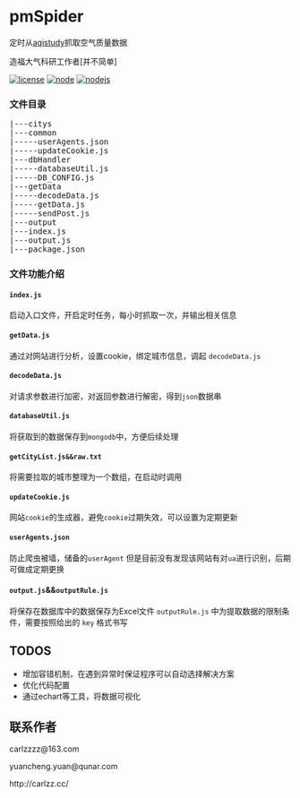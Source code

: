 # pmSpider
<p>定时从<a href="https://www.aqistudy.cn/">aqistudy</a>抓取空气质量数据</p>
<p>造福大气科研工作者[并不简单]</p>

[![license](https://img.shields.io/badge/license-MIT-brightgreen.svg)]()
[![node](https://img.shields.io/badge/npm-3.10.8-blue.svg)]()
[![nodejs](https://img.shields.io/badge/nodejs-v6.9.1-orange.svg)]()


### 文件目录

<pre>
|---citys
|---common
|-----userAgents.json
|-----updateCookie.js
|---dbHandler
|-----databaseUtil.js
|-----DB_CONFIG.js
|---getData
|-----decodeData.js
|-----getData.js
|-----sendPost.js
|---output
|---index.js
|---output.js
|---package.json
</pre>

### 文件功能介绍

#### `index.js`
启动入口文件，开启定时任务，每小时抓取一次，并输出相关信息

#### `getData.js`
通过对网站进行分析，设置cookie，绑定城市信息，调起  `decodeData.js` 

#### `decodeData.js`
对请求参数进行加密，对返回参数进行解密，得到`json`数据串

#### `databaseUtil.js`
将获取到的数据保存到`mongodb`中，方便后续处理

#### `getCityList.js&&raw.txt`
将需要拉取的城市整理为一个数组，在启动时调用

#### `updateCookie.js`
网站`cookie`的生成器，避免`cookie`过期失效，可以设置为定期更新

#### `userAgents.json`
防止爬虫被墙，储备的`userAgent`
但是目前没有发现该网站有对`ua`进行识别，后期可做成定期更换

#### `output.js`&&`outputRule.js`
将保存在数据库中的数据保存为Excel文件
`outputRule.js` 中为提取数据的限制条件，需要按照给出的 `key` 格式书写 

## TODOS
<ul>
  <li>增加容错机制，在遇到异常时保证程序可以自动选择解决方案</li>
  <li>优化代码配置</li>
  <li>通过echart等工具，将数据可视化</li>
</ul>


## 联系作者

<p>carlzzzz@163.com</p>
<p>yuancheng.yuan@qunar.com</p>
<p>http://carlzz.cc/</p>




